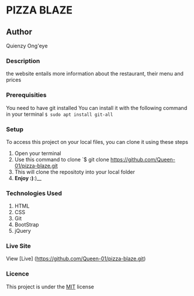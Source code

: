 # PIZZA BLAZE
## Author
Quienzy Ong'eye
### Description
the website entails more information about the restaurant, their menu and prices
### Prerequisities
You need to have git installed
You can install it with the following command in your terminal
`$ sudo apt install git-all`
### Setup
To access this project on your local files, you can clone it using these steps
1. Open your terminal
1. Use this command to clone `$ git clone
https://github.com/Queen-01/pizza-blaze.git
1. This will clone the repositoty into your local folder
1. __Enjoy :)__:)__
### Technologies Used
1. HTML
1. CSS
1. Git
1. BootStrap
1. jQuery
### Live Site
View [Live] (https://github.com/Queen-01/pizza-blaze.git)
### Licence
This project is under the  [MIT](license) license

